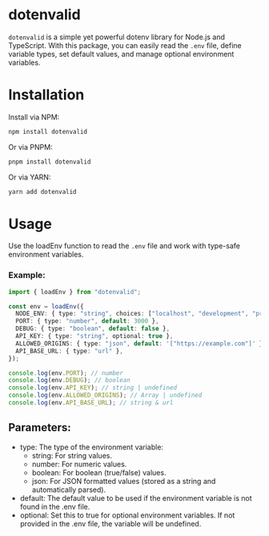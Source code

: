 # dotenvalid

`dotenvalid` is a simple yet powerful dotenv library for Node.js and TypeScript. With this package, you can easily read the `.env` file, define variable types, set default values, and manage optional environment variables.

# Installation

Install via NPM:

```bash
npm install dotenvalid
```

Or via PNPM:

```bash
pnpm install dotenvalid
```

Or via YARN:

```bash
yarn add dotenvalid
```

# Usage

Use the loadEnv function to read the `.env` file and work with type-safe environment variables.

### Example:

```typescript
import { loadEnv } from "dotenvalid";

const env = loadEnv({
  NODE_ENV: { type: "string", choices: ["localhost", "development", "production"] }
  PORT: { type: "number", default: 3000 },
  DEBUG: { type: "boolean", default: false },
  API_KEY: { type: "string", optional: true },
  ALLOWED_ORIGINS: { type: "json", default: '["https://example.com"]' },
  API_BASE_URL: { type: "url" },
});

console.log(env.PORT); // number
console.log(env.DEBUG); // boolean
console.log(env.API_KEY); // string | undefined
console.log(env.ALLOWED_ORIGINS); // Array | undefined
console.log(env.API_BASE_URL); // string & url
```

## Parameters:

- type: The type of the environment variable:
  - string: For string values.
  - number: For numeric values.
  - boolean: For boolean (true/false) values.
  - json: For JSON formatted values (stored as a string and automatically parsed).
- default: The default value to be used if the environment variable is not found in the .env file.
- optional: Set this to true for optional environment variables. If not provided in the .env file, the variable will be undefined.
